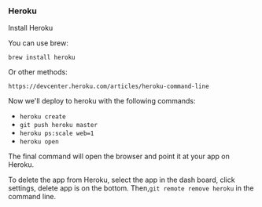 
### Heroku

Install Heroku

You can use brew: 

```
brew install heroku
```

Or other methods: 

```
https://devcenter.heroku.com/articles/heroku-command-line
```

Now we'll deploy to heroku with the following commands:
+   `heroku create`
+   `git push heroku master`
+   `heroku ps:scale web=1`
+   `heroku open`

The final command will open the browser and point it at your app on Heroku.

To delete the app from Heroku, select the app in the dash board, click settings, delete app is on the bottom.  Then,`git remote remove heroku` in the command line.

